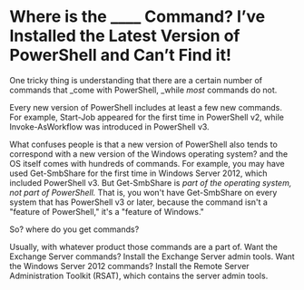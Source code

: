 # Where is the ____ Command? I’ve Installed the Latest Version of PowerShell and Can’t Find it!

One tricky thing is understanding that there are a certain number of commands that _come with PowerShell, _while _most_ commands do not.

Every new version of PowerShell includes at least a few new commands. For example, Start-Job appeared for the first time in PowerShell v2, while Invoke-AsWorkflow was introduced in PowerShell v3.

What confuses people is that a new version of PowerShell also tends to correspond with a new version of the Windows operating system? and the OS itself comes with hundreds of commands. For example, you may have used Get-SmbShare for the first time in Windows Server 2012, which included PowerShell v3. But Get-SmbShare is *part of the operating system, not part of PowerShell.* That is, you won't have Get-SmbShare on every system that has PowerShell v3 or later, because the command isn't a "feature of PowerShell," it's a "feature of Windows."

So? where do you get commands?

Usually, with whatever product those commands are a part of. Want the Exchange Server commands? Install the Exchange Server admin tools. Want the Windows Server 2012 commands? Install the Remote Server Administration Toolkit (RSAT), which contains the server admin tools.
